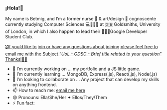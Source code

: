 ### ¡Hola!👋
My name is Betmig, and I’m a former nurse 🏥 & art/design 🎨 cognoscente currently studying Computer Sciences 💻👩🏽‍🔬 at 🇬🇧 Goldsmiths, University of London, in which I also happen to lead their 🧑🏽‍🔬Google Developer Student Club.

[🎖If you’d like to join or have any questions about joining  please feel free to email me with the Subject “*UoL - GDSC - Brief title related to your question*” Thanks!💋🌸](mailto:betmig.link@betmig.link)

- 🔭 I’m currently working on ... my portfolio and a JS little game.
- 🌱 I’m currently learning ... MongoDB, Express(.js), React(.js), Node(.js)
- 👯 I’m looking to collaborate on ... Any project that can develop my skills on anything frontend.
- 📫 How to reach me: [email me here](mailto:betmig.link@betmig.link)
- 😄 Pronouns: Ella/She/Her ✦ Ellos/They/Them
- ⚡ Fun fact: 

<!--
**betmig/betmig** is a ✨ _special_ ✨ repository because its `README.md` (this file) appears on your GitHub profile.

Here are some ideas to get you started:

- 🔭 I’m currently working on ...
- 🌱 I’m currently learning ...
- 👯 I’m looking to collaborate on ...
- 🤔 I’m looking for help with ...
- 💬 Ask me about ...
- 📫 How to reach me: ...
- 😄 Pronouns: ...
- ⚡ Fun fact: ...
-->
